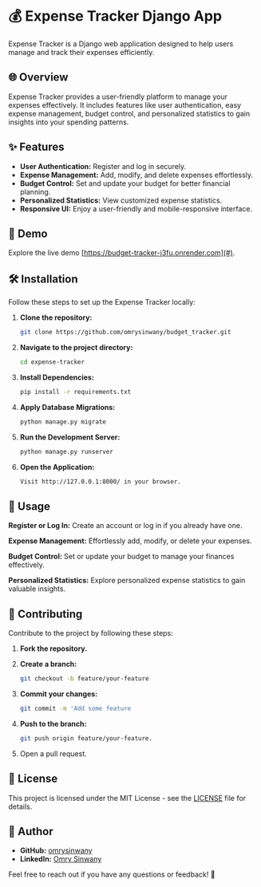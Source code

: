 # 💰 Expense Tracker Django App

Expense Tracker is a Django web application designed to help users manage and track their expenses efficiently.

## 🌐 Overview

Expense Tracker provides a user-friendly platform to manage your expenses effectively. It includes features like user authentication, easy expense management, budget control, and personalized statistics to gain insights into your spending patterns.

## ✨ Features

- **User Authentication:** Register and log in securely.
- **Expense Management:** Add, modify, and delete expenses effortlessly.
- **Budget Control:** Set and update your budget for better financial planning.
- **Personalized Statistics:** View customized expense statistics.
- **Responsive UI:** Enjoy a user-friendly and mobile-responsive interface.

## 🚀 Demo

Explore the live demo [https://budget-tracker-j3fu.onrender.com](#).

## 🛠 Installation

Follow these steps to set up the Expense Tracker locally:

1. **Clone the repository:**
   ```bash
   git clone https://github.com/omrysinwany/budget_tracker.git

2. **Navigate to the project directory:**
   ```bash
   cd expense-tracker

3. **Install Dependencies:**
   ```bash
   pip install -r requirements.txt

4. **Apply Database Migrations:**
   ```bash
   python manage.py migrate

5. **Run the Development Server:**
   ```bash
   python manage.py runserver

6. **Open the Application:**
   ```bash
   Visit http://127.0.0.1:8000/ in your browser.

## 🌟 Usage

**Register or Log In:**
Create an account or log in if you already have one.

**Expense Management:**
Effortlessly add, modify, or delete your expenses.

**Budget Control:**
Set or update your budget to manage your finances effectively.

**Personalized Statistics:**
Explore personalized expense statistics to gain valuable insights.

## 🤝 Contributing

Contribute to the project by following these steps:

1. **Fork the repository.**

2. **Create a branch:**
   ```bash
   git checkout -b feature/your-feature
3. **Commit your changes:**
   ```bash
   git commit -m 'Add some feature
4. **Push to the branch:**
   ```bash
   git push origin feature/your-feature.
5. Open a pull request.

## 📄 License

This project is licensed under the MIT License - see the [LICENSE](LICENSE) file for details.

## 👤 Author

- **GitHub:** [omrysinwany](https://github.com/omrysinwany)
- **LinkedIn:** [Omry Sinwany](https://www.linkedin.com/in/omry-sinwany)

Feel free to reach out if you have any questions or feedback! 👤
